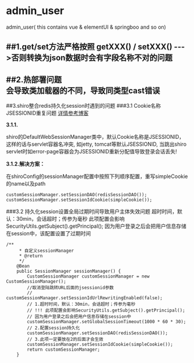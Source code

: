 # admin_user
admin_user( this contains vue &amp; elementUI &amp; springboo and so on)

##1.get/set方法严格按照  getXXX() /  setXXX() --->否则转换为json数据时会有字段名称不对的问题
---
##2.热部署问题  
会导致类加载器的不同，导致同类型cast错误
---
##3.shiro整合redis持久化session时遇到的问题
###3.1 Cookie名称JSESSIONID重复问题
[详情参考博客](https://www.cnblogs.com/hafiz/p/7247005.html)

**3.1.1.**

shiro的DefaultWebSessionManager类中，默认Cookie名称是JSESSIONID，
这样的话与servlet容器名冲突, 如jetty, tomcat等默认JSESSIONID,
当跳出shiro servlet时如error-page容器会为JSESSIONID重新分配值导致登录会话丢失!

**3.1.2.解决方案：**

在shiroConfig的sessionManager配置中按照下列顺序配置，重写simpleCookie的name以及path 
```
customSessionManager.setSessionDAO(redisSessionDAO());
customSessionManager.setSessionIdCookie(simpleCookie());
```

###3.2 持久化session设置全局过期时间导致用户主体失效问题
超时时间，默认：30min，会话超时；传参为毫秒
此项配置会影响SecurityUtils.getSubject().getPrincipal();
因为用户登录之后会把用户信息存储在session中，该配置设置了过期时间
```
/**
     * 自定义sessionManager
     * @return
     */
    @Bean
    public SessionManager sessionManager() {
        CustomSessionManager customSessionManager = new CustomSessionManager();
        //取消登陆跳转URL后面的jsessionid参数
        // customSessionManager.setSessionIdUrlRewritingEnabled(false);
        // 1.超时时间，默认：30min，会话超时；传参为毫秒
        // !!! 此项配置会影响SecurityUtils.getSubject().getPrincipal();
        // 因为用户登录之后会把用户信息存储在session中
        customSessionManager.setGlobalSessionTimeout(1000 * 60 * 30);
        // 2.配置session持久化
        customSessionManager.setSessionDAO(redisSessionDAO());
        // 3.此项一定要放在2的后面才会生效
        customSessionManager.setSessionIdCookie(simpleCookie());
        return customSessionManager;
    }
```